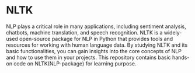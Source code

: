 # NLTK
NLP plays a critical role in many applications, including sentiment analysis, chatbots, machine translation, and speech recognition. NLTK is a widely-used open-source package for NLP in Python that provides tools and resources for working with human language data. By studying NLTK and its basic functionalities, you can gain insights into the core concepts of NLP and how to use them in your projects.
This repository contains basic hands-on code on NLTK(NLP-package) for learning purpose.
